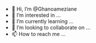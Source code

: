 - 👋 Hi, I’m @Ghanoameziane
- 👀 I’m interested in ...
- 🌱 I’m currently learning ...
- 💞️ I’m looking to collaborate on ...
- 📫 How to reach me ...

<!---
Ghanoameziane/Ghanoameziane is a ✨ special ✨ repository because its `README.md` (this file) appears on your GitHub profile.
You can click the Preview link to take a look at your changes.
--->
